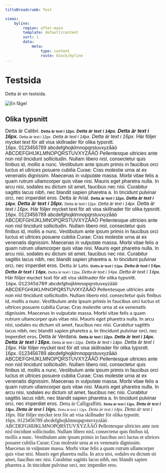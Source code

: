 ```yaml
---
titleBreadcrumb: Test

views:
    byline:
        region: after-main
        template: default/content
        sort: 1
        data:
            meta:
                type: content
                route: block/byline
...
```


Testsida
==============================================

Detta är en testsida.

![En fågel](https://images.unsplash.com/photo-1472345113808-03a78a564cc5?ixlib=rb-0.3.5&q=80&fm=jpg&crop=entropy&cs=tinysrgb&w=1080&fit=max&s=8ae73362f07803bcc7f55d1a09c2d17c)

Olika typsnitt
---

<span style="font: normal normal 16px Calibri, sans-serif">
Detta är Calibri.
<span style="font: normal bold 12px Calibri, sans-serif">Detta är text i 12px.</span>  
<span style="font: italic bold 14px Calibri, sans-serif">Detta är text i 14px.</span>  
<span style="font:  italic bold 16px Calibri, sans-serif">Detta är text i 16px.</span>  
<span style="font: normal normal 12px Calibri, sans-serif">Detta är text i 12px.</span>  
<span style="font: italic normal 14px Calibri, sans-serif">Detta är text i 14px.</span>  
<span style="font: italic normal 16px Calibri, sans-serif">Detta är text i 16px.</span>  
Här följer mycket text för att visa skillnader för olika typsnitt.
<br>
16px. 0123456789 abcdefghojklmnopqrstuvxyzåäö ABCDEFGHIJKLMNOPQRSTUVXYZÅÄÖ  
Pellentesque ultricies ante non nisl tincidunt sollicitudin. Nullam libero nisl, consectetur quis finibus id, mollis a nunc. Vestibulum ante ipsum primis in faucibus orci luctus et ultrices posuere cubilia Curae; Cras molestie urna at ex venenatis dignissim. Maecenas in vulputate massa. Morbi vitae felis a quam rutrum ullamcorper quis vitae nisi. Mauris eget pharetra nulla. In arcu nisi, sodales eu dictum sit amet, faucibus nec nisi. Curabitur sagittis lacus nibh, nec blandit sapien pharetra a. In tincidunt pulvinar orci, nec imperdiet eros.
</span>

<span style="font: normal normal 16px Arial, sans-serif">
Detta är Arial.
<span style="font: normal bold 12px 'Arial', sans-serif">Detta är text i 12px.</span>  
<span style="font: italic bold 14px 'Arial', sans-serif">Detta är text i 14px.</span>  
<span style="font:  italic bold 16px 'Arial', sans-serif">Detta är text i 16px.</span>  
<span style="font: normal normal 12px 'Arial', sans-serif">Detta är text i 12px.</span>  
<span style="font: italic normal 14px 'Arial', sans-serif">Detta är text i 14px.</span>  
<span style="font: italic normal 16px 'Arial', sans-serif">Detta är text i 16px.</span>  
Här följer mycket text för att visa skillnader för olika typsnitt.
<br>
16px. 0123456789 abcdefghojklmnopqrstuvxyzåäö ABCDEFGHIJKLMNOPQRSTUVXYZÅÄÖ  
Pellentesque ultricies ante non nisl tincidunt sollicitudin. Nullam libero nisl, consectetur quis finibus id, mollis a nunc. Vestibulum ante ipsum primis in faucibus orci luctus et ultrices posuere cubilia Curae; Cras molestie urna at ex venenatis dignissim. Maecenas in vulputate massa. Morbi vitae felis a quam rutrum ullamcorper quis vitae nisi. Mauris eget pharetra nulla. In arcu nisi, sodales eu dictum sit amet, faucibus nec nisi. Curabitur sagittis lacus nibh, nec blandit sapien pharetra a. In tincidunt pulvinar orci, nec imperdiet eros.
</span>

<span style="font: normal normal 16px Lato, sans-serif">
Detta är Lato.
<span style="font: normal bold 12px 'Lato', sans-serif">Detta är text i 12px.</span>  
<span style="font: italic bold 14px 'Lato', sans-serif">Detta är text i 14px.</span>  
<span style="font:  italic bold 16px 'Lato', sans-serif">Detta är text i 16px.</span>  
<span style="font: normal normal 12px 'Lato', sans-serif">Detta är text i 12px.</span>  
<span style="font: italic normal 14px 'Lato', sans-serif">Detta är text i 14px.</span>  
<span style="font: italic normal 16px 'Lato', sans-serif">Detta är text i 16px.</span>  
Här följer mycket text för att visa skillnader för olika typsnitt.
<br>
16px. 0123456789 abcdefghojklmnopqrstuvxyzåäö ABCDEFGHIJKLMNOPQRSTUVXYZÅÄÖ  
Pellentesque ultricies ante non nisl tincidunt sollicitudin. Nullam libero nisl, consectetur quis finibus id, mollis a nunc. Vestibulum ante ipsum primis in faucibus orci luctus et ultrices posuere cubilia Curae; Cras molestie urna at ex venenatis dignissim. Maecenas in vulputate massa. Morbi vitae felis a quam rutrum ullamcorper quis vitae nisi. Mauris eget pharetra nulla. In arcu nisi, sodales eu dictum sit amet, faucibus nec nisi. Curabitur sagittis lacus nibh, nec blandit sapien pharetra a. In tincidunt pulvinar orci, nec imperdiet eros.
</span>

<span style="font: normal normal 16px Verdana, sans-serif">
Detta är Verdana.
<span style="font: normal bold 12px 'Verdana', sans-serif">Detta är text i 12px.</span>  
<span style="font: italic bold 14px 'Verdana', sans-serif">Detta är text i 14px.</span>  
<span style="font:  italic bold 16px 'Verdana', sans-serif">Detta är text i 16px.</span>  
<span style="font: normal normal 12px 'Verdana', sans-serif">Detta är text i 12px.</span>  
<span style="font: italic normal 14px 'Verdana', sans-serif">Detta är text i 14px.</span>  
<span style="font: italic normal 16px 'Verdana', sans-serif">Detta är text i 16px.</span>  
Här följer mycket text för att visa skillnader för olika typsnitt.
<br>
16px. 0123456789 abcdefghojklmnopqrstuvxyzåäö ABCDEFGHIJKLMNOPQRSTUVXYZÅÄÖ  
Pellentesque ultricies ante non nisl tincidunt sollicitudin. Nullam libero nisl, consectetur quis finibus id, mollis a nunc. Vestibulum ante ipsum primis in faucibus orci luctus et ultrices posuere cubilia Curae; Cras molestie urna at ex venenatis dignissim. Maecenas in vulputate massa. Morbi vitae felis a quam rutrum ullamcorper quis vitae nisi. Mauris eget pharetra nulla. In arcu nisi, sodales eu dictum sit amet, faucibus nec nisi. Curabitur sagittis lacus nibh, nec blandit sapien pharetra a. In tincidunt pulvinar orci, nec imperdiet eros.
</span>

<span style="font: normal normal 16px Calligraffitti, cursive">
Detta är Calligraffitti.
<span style="font: normal bold 12px 'Calligraffitti', cursive">Detta är text i 12px.</span>  
<span style="font: italic bold 14px 'Calligraffitti', cursive">Detta är text i 14px.</span>  
<span style="font:  italic bold 16px 'Calligraffitti', cursive">Detta är text i 16px.</span>  
<span style="font: normal normal 12px 'Calligraffitti', cursive">Detta är text i 12px.</span>  
<span style="font: italic normal 14px 'Calligraffitti', cursive">Detta är text i 14px.</span>  
<span style="font: italic normal 16px 'Calligraffitti', cursive">Detta är text i 16px.</span>  
Här följer mycket text för att visa skillnader för olika typsnitt.
<br>
16px. 0123456789 abcdefghojklmnopqrstuvxyzåäö ABCDEFGHIJKLMNOPQRSTUVXYZÅÄÖ  
Pellentesque ultricies ante non nisl tincidunt sollicitudin. Nullam libero nisl, consectetur quis finibus id, mollis a nunc. Vestibulum ante ipsum primis in faucibus orci luctus et ultrices posuere cubilia Curae; Cras molestie urna at ex venenatis dignissim. Maecenas in vulputate massa. Morbi vitae felis a quam rutrum ullamcorper quis vitae nisi. Mauris eget pharetra nulla. In arcu nisi, sodales eu dictum sit amet, faucibus nec nisi. Curabitur sagittis lacus nibh, nec blandit sapien pharetra a. In tincidunt pulvinar orci, nec imperdiet eros.
</span>
